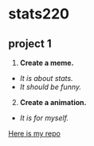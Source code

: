 # stats220
## project 1

1. **Create a meme.**
*  *It is about stats.*
*  *It should be funny.*

2. **Create a animation.**
* *It is for myself.*

[Here is my repo](https://github.com/sli377/stats220)

